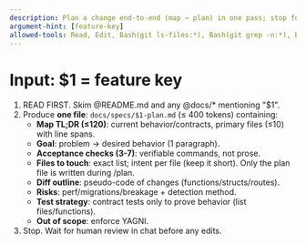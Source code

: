 ```yaml
---
description: Plan a change end-to-end (map → plan) in one pass; stop for human review
argument-hint: [feature-key]
allowed-tools: Read, Edit, Bash(git ls-files:*), Bash(git grep -n:*), Bash(find :*)
---
```


# Input: $1 = feature key

1. READ FIRST. Skim @README.md and any @docs/\* mentioning "$1".
2. Produce **one file**: `docs/specs/$1-plan.md` (≤ 400 tokens) containing:
   - **Map TL;DR (≤120)**: current behavior/contracts, primary files (≤10) with line spans.
   - **Goal**: problem → desired behavior (1 paragraph).
   - **Acceptance checks (3-7)**: verifiable commands, not prose.
   - **Files to touch**: exact list; intent per file (keep it short). Only the plan file is written during /plan.
   - **Diff outline**: pseudo-code of changes (functions/structs/routes).
   - **Risks**: perf/migrations/breakage + detection method.
   - **Test strategy**: contract tests only to prove behavior (list files/functions).
   - **Out of scope**: enforce YAGNI.
3. Stop. Wait for human review in chat before any edits.
